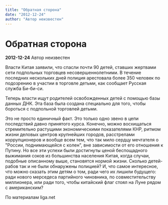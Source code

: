 ```yaml
---
title: "Обратная сторона"
date: "2012-12-24"
author: "Автор неизвестен"
---
```


# Обратная сторона

**2012-12-24** Автор неизвестен

Власти Китая заявили, что спасли почти 90 детей, ставших жертвами сети подпольных торговцев несовершеннолетними. В течение последних нескольких дней полиция арестовала более 350 человек по подозрению в участии в торговле детьми, как сообщает Русская служба Би-би-си.

Теперь власти ищут родителей освобожденных детей с помощью базы данных ДНК. Эта база была создана специально для того, чтобы бороться с подпольной торговлей детьми.

Это не просто единичный факт. Это только одно звено в цепи последствий давно принятого курса. Конечно, можно восхищаться стремительно растущими экономическими показателями КНР, ритмом жизни деловых центров крупнейших городов, расстрелами коррупционеров и вообще всем тем, что так мило сердцу мечтателя о "России, поднимающейся с колен", вне зависимости от его отношения к Путину. Но все эти успехи были достигнуты ценой беспощадного выжимания соков из большинства населения Китая, когда случаи, подобные описанному выше, становятся нормой жизни. Сколько детей-рабов так и не были обнаружены полицией? И, что самое интересное, что можно сказать этим детям о том, ради чего их лишили будущего: ради нового мерседеса партийного чиновника, по совместительству миллионера, или ради того, чтобы китайский флаг стоял на Луне рядом с американским?

По материалам liga.net